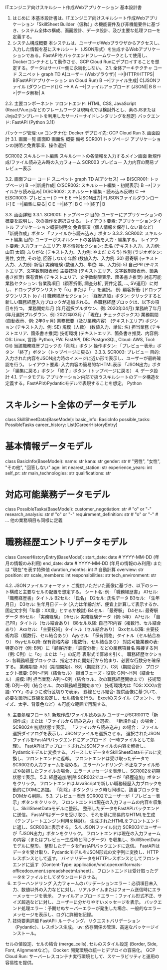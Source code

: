ITエンジニア向けスキルシート作成Webアプリケーション 基本設計書
1. はじめに
本基本設計書は、ITエンジニア向けスキルシート作成Webアプリケーション「SkillSheet Builder（仮称）」の機能要件及び非機能要件に基づき、システム全体の構成、画面設計、データ設計、及び主要な処理フローを定義する。
2. システム構成概要
本システムは、ユーザーがWebブラウザからアクセスし、入力した情報を基にスキルシート（JSON形式）を生成するWebアプリケーションである。FastAPIをバックエンドフレームワークとして使用し、Dockerコンテナとして動作させ、GCP Cloud Runにデプロイすることを想定する。データはサーバー側に永続化しない。
2.1. 全体アーキテクチャ
コード スニペット
graph TD
    A[ユーザー (Webブラウザ)] -->|HTTP/HTTPS| B(FastAPIアプリケーション on Cloud Run)
    B -->|ファイル生成| C[JSONファイル (ダウンロード)]
    C --> A
    A -->|ファイルアップロード (JSON)| B
    B -->|データ解析| A


2.2. 主要コンポーネント
フロントエンド: HTML, CSS, JavaScript (React/Vue.jsなどのフレームワークは現時点では検討外とし、素のJSまたはJinja2テンプレートを利用したサーバーサイドレンダリングを想定)
バックエンド: FastAPI (Python 3.11)

パッケージ管理: uv
コンテナ化: Docker
デプロイ先: GCP Cloud Run
3. 画面設計
3.1. 画面一覧
画面ID
画面名
概要
備考
SCR001
トップページ
アプリケーションの説明と免責事項、操作選択


SCR002
スキルシート編集
スキルシートの各情報を入力するメイン画面
新規作成/ファイル読み込み時の入力フォーム
SCR003
プレビュー
入力内容の簡易プレビュー表示



3.2. 画面フロー
コード スニペット
graph TD
    A[アクセス] --> B(SCR001: トップページ)
    B -->|新規作成| C(SCR002: スキルシート編集 - 初期表示)
    B -->|ファイルから読み込み| D(SCR002: スキルシート編集 - 読み込み反映)
    C --> E(SCR003: プレビュー)
    D --> E
    E -->|JSON出力| F[JSONファイルダウンロード]
    E -->|編集に戻る| C
    E -->|終了| B
    C -->|終了| B


3.3. 画面詳細
3.3.1. SCR001: トップページ
目的: ユーザーにアプリケーションの概要を説明し、次の操作を選択させる。
レイアウト要素:
アプリケーションタイトル
アプリケーション概要説明文
免責事項（個人情報を保存しない旨など）
「新規作成」ボタン
「ファイルから読み込み」ボタン
3.3.2. SCR002: スキルシート編集
目的: ユーザーがスキルシートの各情報を入力・編集する。
レイアウト要素:
入力フォームエリア:
基本情報セクション:
氏名 (テキスト入力、入力例: 山田 太郎)
ふりがな (テキスト入力、入力例: やまだ たろう)
性別 (ラジオボタン: 男性, 女性, その他, 回答しない)
年齢 (数値入力、入力例: 30)
最寄駅 (テキスト入力、入力例: 新宿)
実務経験 (数値入力、単位: 年、入力例: 5)
自己PR (テキストエリア、文字数制限表示)
主要技術 (テキストエリア、文字数制限表示、箇条書き推奨)
保有資格 (テキストエリア、文字数制限表示、箇条書き推奨)
対応可能業務セクション:
各業務項目（顧客折衝, 調査分析, 要件定義, ..., SV運用）に対し、ドロップダウンリストで「o」または「-」を選択。
例: 顧客折衝: [ドロップダウンリスト (o / -)]
職務経歴セクション:
「経歴追加」ボタン: クリックすると新しい職務経歴入力ブロックが追加される。
各職務経歴ブロックは、以下の項目を持つ。
業務開始年月 (年月選択プルダウン、例: 2020年04月)
業務終了年月 (年月選択プルダウン、例: 2022年03月 / 「現在」チェックボックス)
業務期間 (自動表示、例: 2年0ヶ月)
業務概要（及び業務内容） (テキストエリア)
ポジション (テキスト入力、例: SE)
規模（人数） (数値入力、単位: 名)
担当業務 (テキストエリア、箇条書き推奨)
技術環境 (テキストエリア、箇条書き推奨、内容例: OS: Linux, 言語: Python, FW: FastAPI, DB: PostgreSQL, Cloud: AWS, Tool: Git)
当該職務経歴ブロックの「削除」ボタン
操作ボタン:
「プレビュー表示」ボタン
「終了」ボタン（トップページに戻る）
3.3.3. SCR003: プレビュー
目的: 入力された内容をJSON出力時のイメージに近い形で表示し、ユーザーが最終確認を行う。
レイアウト要素:
入力内容の簡易的なHTML表示
「JSON出力」ボタン
「編集に戻る」ボタン
「終了」ボタン（トップページに戻る）
4. データ設計
4.1. データモデル
アプリケーション内部で扱うスキルシートのデータ構造を定義する。FastAPIのPydanticモデルで表現することを想定。
Python
# スキルシート全体のデータモデル
class SkillSheetData(BaseModel):
    basic_info: BasicInfo
    possible_tasks: PossibleTasks
    career_history: List[CareerHistoryEntry]

# 基本情報データモデル
class BasicInfo(BaseModel):
    name: str
    kana: str
    gender: str # "男性", "女性", "その他", "回答しない"
    age: int
    nearest_station: str
    experience_years: int
    self_pr: str
    main_technologies: str
    qualifications: str

# 対応可能業務データモデル
class PossibleTasks(BaseModel):
    customer_negotiation: str # "o" or "-"
    research_analysis: str   # "o" or "-"
    requirement_definition: str # "o" or "-"
    # ... 他の業務項目も同様に定義

# 職務経歴エントリデータモデル
class CareerHistoryEntry(BaseModel):
    start_date: date # YYYY-MM-DD (年月の情報のみ利用)
    end_date: date # YYYY-MM-DD (年月の情報のみ利用) または "現在"を表す特殊値
    duration_months: int # 自動計算
    overview: str
    position: str
    scale_members: int
    responsibilities: str
    tech_environment: str


4.2. JSONファイルフォーマット
ご提供いただいた画像に基づき、以下のシート構成と主要なセルの配置を想定する。
シート名: 例: 「職務経歴書」
A1セル: 「職務経歴書」タイトル
B2セル: 「氏名」
D2セル: 氏名データ
B3セル: 「生年月日」
D3セル: 生年月日データ (入力は年齢だが、便宜上計算して表示するか、固定文字列「年齢：XX歳」とするか検討)
B4セル: 「最寄駅」
D4セル: 最寄駅データ
B5セル: 「実務経験」
D5セル: 実務経験データ（例: 5年）
A7セル: 「自己PR」タイトル（セル結合あり）
B8セル以降: 自己PR内容（複数行、セル結合あり）
Axxセル: 「主要技術」タイトル（セル結合あり）
Bxxセル以降: 主要技術内容（複数行、セル結合あり）
Ayyセル: 「保有資格」タイトル（セル結合あり）
Byyセル以降: 保有資格内容（複数行、セル結合あり）
対応可能業務の表:
特定の行（例: B列）に「顧客折衝」「調査分析」などの業務項目名
隣接する列（例: C列）に「o」または「-」の記号
表形式で罫線を引く。
職務経歴セクション:
各職務経歴ブロックは、指定された開始行から始まり、必要な行数分を確保する。
業務期間: A列（期間開始）、B列（期間終了）、C列（期間合計）
プロジェクト概要: D列〜F列（結合セル）
担当フェーズ・役割: G列〜H列（結合セル）
規模: I列
担当業務: A列〜C列（結合セル、次の職務経歴開始まで）
技術環境: D列〜I列（結合セル、次の職務経歴開始まで）
技術環境内は「OS: XXX\n言語: YYY」のように改行区切りで表示。
罫線とセル結合:
提供画像に基づいて、必要な箇所に罫線を設定し、セル結合を行う。
Excelのスタイル（フォント、サイズ、太字、背景色など）も可能な範囲で再現する。

5. 主要処理フロー
5.1. 新規作成/ファイル読み込み
ユーザーがSCR001で「新規作成」または「ファイルから読み込み」を選択。
「新規作成」の場合：SCR002を初期状態で表示。
「ファイルから読み込み」の場合：
ファイル選択ダイアログを表示し、JSONファイルを選択させる。
選択されたJSONファイルをFastAPIバックエンドにアップロード（一時ファイルとして処理）。
FastAPIはアップロードされたJSONファイルの内容を解析し、Pydanticモデルに変換する。
パースしたデータをSkillSheetDataモデルに変換し、フロントエンドに返却。
フロントエンドは受け取ったデータでSCR002の入力フォームを埋める。
エラーハンドリング: 不正なファイル形式や破損したファイルの場合、エラーメッセージを表示し、SCR002を初期状態で表示。
5.2. 経歴追加/削除
SCR002でユーザーが「経歴追加」ボタンをクリック。
フロントエンドはJavaScriptで新しい職務経歴入力ブロックを動的にDOMに追加。
「削除」ボタンクリック時も同様に、該当ブロックをDOMから削除。
5.3. プレビュー表示
SCR002でユーザーが「プレビュー表示」ボタンをクリック。
フロントエンドは現在の入力フォームの内容を収集し、SkillSheetDataモデルに整形。
整形したデータをFastAPIバックエンドに送信。
FastAPIはデータを受け取り、それを基に簡易的なHTMLを生成（テンプレートエンジン利用を検討）。
生成されたHTMLをフロントエンドに返し、SCR003に表示する。
5.4. JSONファイル出力
SCR003でユーザーが「JSON出力」ボタンをクリック。
フロントエンドは現在の入力フォームの内容（またはプレビュー生成時と同じデータ）を収集し、SkillSheetDataモデルに整形。
整形したデータをFastAPIバックエンドに送信。
FastAPIはデータを受け取り、PydanticモデルをJSON形式の文字列に変換し、HTTPレスポンスとして返す。
バイナリデータをHTTPレスポンスとしてフロントエンドに返す（Content-Type: application/vnd.openxmlformats-officedocument.spreadsheetml.sheet）。
フロントエンドは受け取ったデータをファイルとしてダウンロードさせる。
6. エラーハンドリング
入力フォームのバリデーションエラー：必須項目未入力、数値以外の入力などに対し、リアルタイムまたはフォーム送信時にエラーメッセージを表示。
ファイルアップロードエラー：ファイル形式不正、サイズ超過などに対し、ユーザーに分かりやすいメッセージを表示。
バックエンド処理エラー：予期せぬサーバーエラーが発生した場合、一般的なエラーメッセージを表示し、ログに詳細を記録。
7. 技術要素詳細
FastAPI: ルーティング、リクエストバリデーション（Pydantic）、レスポンス生成。
uv: 依存関係の管理、高速なパッケージインストール。

セルの値設定、セルの結合 (merge_cells), セルのスタイル設定 (Border, Side, Font, Alignmentなど)。
Docker: 開発環境の統一とデプロイの容易化。
GCP Cloud Run: サーバーレスコンテナ実行環境として、スケーラビリティと運用の容易性を提供。



